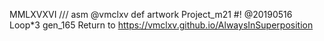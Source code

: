 MMLXVXVI
  /// asm @vmclxv 
 def artwork 
 Project_m21
#! @20190516
Loop*3 gen_165
        Return to https://vmclxv.github.io/AlwaysInSuperposition
